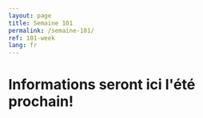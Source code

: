 ```yaml
---
layout: page
title: Semaine 101
permalink: /semaine-101/
ref: 101-week
lang: fr
---
```


# Informations seront ici l'été prochain!
